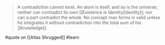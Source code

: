 > A contradiction cannot exist. An atom is itself, and so is the universe; neither can contradict its own [[Existence is Identity|identity]]; nor can a part contradict the whole. No concept man forms is valid unless he integrates it without contradiction into the total sum of his [[knowledge]].

#quote  on  [[Altas Shrugged]] #learn